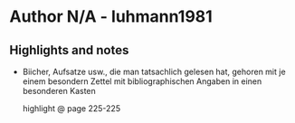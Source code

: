 # Author N/A - luhmann1981

## Highlights and notes

- Biicher, Aufsatze usw., die man tatsachlich gelesen hat, gehoren mit je einem besondern Zettel mit bibliographischen Angaben in einen besonderen Kasten

  highlight @ page 225-225


